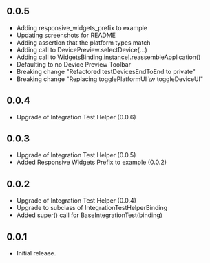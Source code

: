 ## 0.0.5

* Adding responsive_widgets_prefix to example 
* Updating screenshots for README
* Adding assertion that the platform types match
* Adding call to DevicePreview.selectDevice(...)
* Adding call to WidgetsBinding.instance!.reassembleApplication()
* Defaulting to no Device Preview Toolbar
* Breaking change "Refactored testDevicesEndToEnd to private"
* Breaking change "Replacing togglePlatformUI \w toggleDeviceUI"

## 0.0.4

* Upgrade of Integration Test Helper (0.0.6)

## 0.0.3

* Upgrade of Integration Test Helper (0.0.5)
* Added Responsive Widgets Prefix to example (0.0.2)

## 0.0.2

* Upgrade of Integration Test Helper (0.0.4)
* Upgrade to subclass of IntegrationTestHelperBinding
* Added super() call for BaseIntegrationTest(binding)

## 0.0.1

* Initial release.
